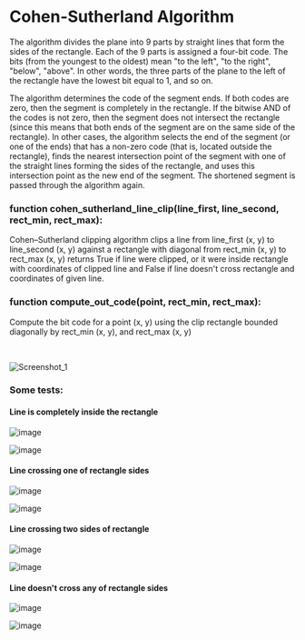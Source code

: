 <h1>Cohen-Sutherland Algorithm</h1>

The algorithm divides the plane into 9 parts by straight lines that form the sides of the rectangle. Each of the 9 parts is assigned a four-bit code. The bits (from the youngest to the oldest) mean "to the left", "to the right", "below", "above". In other words, the three parts of the plane to the left of the rectangle have the lowest bit equal to 1, and so on.

The algorithm determines the code of the segment ends. If both codes are zero, then the segment is completely in the rectangle. If the bitwise AND of the codes is not zero, then the segment does not intersect the rectangle (since this means that both ends of the segment are on the same side of the rectangle). In other cases, the algorithm selects the end of the segment (or one of the ends) that has a non-zero code (that is, located outside the rectangle), finds the nearest intersection point of the segment with one of the straight lines forming the sides of the rectangle, and uses this intersection point as the new end of the segment. The shortened segment is passed through the algorithm again.

<h3>function cohen_sutherland_line_clip(line_first, line_second, rect_min, rect_max):</h3>
Cohen–Sutherland clipping algorithm clips a line from line_first (x, y) to line_second (x, y) against a rectangle with diagonal from rect_min (x, y) to rect_max (x, y) returns True if line were clipped, or it were inside rectangle with coordinates of clipped line and False if line doesn't cross rectangle and coordinates of given line.

<h3>function compute_out_code(point, rect_min, rect_max):</h3>
Compute the bit code for a point (x, y) using the clip rectangle bounded diagonally by rect_min (x, y), and rect_max (x, y)

 

![Screenshot_1](https://user-images.githubusercontent.com/98911288/204525729-5ef441fc-6ad6-484e-8b0e-407e48895124.png)


<h3>Some tests: </h3>

<h4>Line is completely inside the rectangle</h4>


![image](https://user-images.githubusercontent.com/98911288/204526227-4b29c2d4-a3ab-4232-9d89-ffa2936717c1.png)


![image](https://user-images.githubusercontent.com/98911288/204526168-1a87b54b-74b7-41ed-9b92-397288aa036e.png)


<h4>Line crossing one of rectangle sides</h4>

![image](https://user-images.githubusercontent.com/98911288/204528081-77e93d62-0c4a-4064-9418-d05238af8663.png)

![image](https://user-images.githubusercontent.com/98911288/204527909-4dca8515-4b78-415b-96dd-a42b7482fa22.png)

<h4>Line crossing two sides of rectangle</h4>

![image](https://user-images.githubusercontent.com/98911288/204528609-f10eebe8-1fe6-4047-9fd4-b068b56037a8.png)

![image](https://user-images.githubusercontent.com/98911288/204528528-84fd0361-5068-4386-9605-87efbc1a1f73.png)

<h4>Line doesn't cross any of rectangle sides</h4>

![image](https://user-images.githubusercontent.com/98911288/204528907-6eee9b09-6b9c-41a0-8f18-db30ea828802.png)

![image](https://user-images.githubusercontent.com/98911288/204529029-7d122e21-95e8-461d-bc39-1ddb2aa11786.png)
